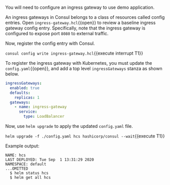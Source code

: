 You will need to configure an ingress gateway to use demo application.

An ingress gateways in Consul belongs to a class of resources called
config entries. Open `ingress-gateway.hcl`{{open}} to review
a baseline ingress gateway config entry. Specifically, note
that the ingress gateway is configured to expose port `8080` to external
traffic.

Now, register the config entry with Consul.

`consul config write ingress-gateway.hcl`{{execute interrupt T1}}

To register the ingress gateway with Kubernetes, you must
update the `config.yaml`{{open}}, and add a top level `ingressGateways`
stanza as shown below.

```yaml
ingressGateways:
  enabled: true
  defaults:
    replicas: 1
  gateways:
    - name: ingress-gateway
      service:
        type: LoadBalancer
```

Now, use `helm upgrade` to apply the updated `config.yaml` file.

`helm upgrade -f ./config.yaml hcs hashicorp/consul --wait`{{execute T1}}

Example output:

```plaintext
NAME: hcs
LAST DEPLOYED: Tue Sep  1 13:31:29 2020
NAMESPACE: default
...OMITTED
  $ helm status hcs
  $ helm get all hcs
```